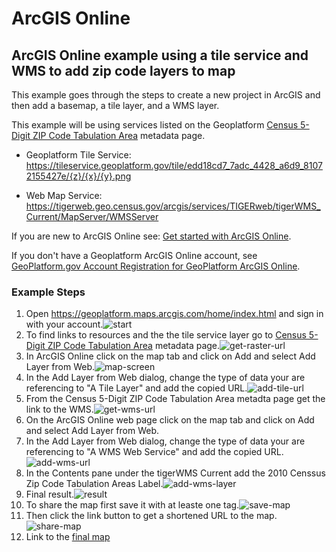 # ArcGIS Online

## ArcGIS Online example using a tile service and WMS to add zip code layers to map
This example goes through the steps to create a new project in ArcGIS and then add a basemap, a tile layer, and a WMS layer.

This example will be using services listed on the Geoplatform [Census 5-Digit ZIP Code Tabulation Area](https://www.geoplatform.gov/metadata/895888d3-4f32-5143-88e2-e7b3612891f0) metadata page.

* Geoplatform Tile Service: https://tileservice.geoplatform.gov/tile/edd18cd7_7adc_4428_a6d9_81072155427e/{z}/{x}/{y}.png

* Web Map Service: https://tigerweb.geo.census.gov/arcgis/services/TIGERweb/tigerWMS_Current/MapServer/WMSServer

If you are new to ArcGIS Online see: [Get started with ArcGIS Online](https://learn.arcgis.com/en/projects/get-started-with-arcgis-online/).

If you don't have a Geoplatform ArcGIS Online account, see [GeoPlatform.gov Account Registration for GeoPlatform ArcGIS Online](https://geoplatform.atlassian.net/wiki/spaces/GC/pages/833552385/GeoPlatform.gov+Account+Registration+and+Sign-In+Instructions+for+GeoPlatform+ArcGIS+Online).

### Example Steps
1. Open https://geoplatform.maps.arcgis.com/home/index.html and sign in with your account.![start](https://user-images.githubusercontent.com/64213093/122100571-90227100-cdd0-11eb-9f00-a238b1d42c54.png)
2. To find links to resources and the the tile service layer go to [Census 5-Digit ZIP Code Tabulation Area](https://www.geoplatform.gov/metadata/895888d3-4f32-5143-88e2-e7b3612891f0) metadata page.![get-raster-url](https://user-images.githubusercontent.com/64213093/122091515-1c7b6680-cdc6-11eb-9910-dfc117c913d7.png)
3. In ArcGIS Online click on the map tab and click on Add and select Add Layer from Web.![map-screen](https://user-images.githubusercontent.com/64213093/122100865-e55e8280-cdd0-11eb-9ad4-fae8f3b204a0.png)
4. In the Add Layer from Web dialog, change the type of data your are referencing to "A Tile Layer" and add the copied URL.![add-tile-url](https://user-images.githubusercontent.com/64213093/122101444-88170100-cdd1-11eb-8265-5b8078678000.png)
5. From the Census 5-Digit ZIP Code Tabulation Area metadta page get the link to the WMS.![get-wms-url](https://user-images.githubusercontent.com/64213093/122101558-ae3ca100-cdd1-11eb-949c-7c97de2a2589.png)
6. On the ArcGIS Online web page click on the map tab and click on Add and select Add Layer from Web.
7. In the Add Layer from Web dialog, change the type of data your are referencing to "A WMS Web Service" and add the copied URL.![add-wms-url](https://user-images.githubusercontent.com/64213093/122102281-813cbe00-cdd2-11eb-9961-da770ee5f4c7.png)
8. In the Contents pane under the tigerWMS Current add the 2010 Censsus Zip Code Tabulation Areas Label.![add-wms-layer](https://user-images.githubusercontent.com/64213093/122102762-045e1400-cdd3-11eb-9f38-10cc3bc91148.png)
9. Final result.![result](https://user-images.githubusercontent.com/64213093/122103358-c3b2ca80-cdd3-11eb-96a3-de96896644d1.png)
10. To share the map first save it with at leaste one tag.![save-map](https://user-images.githubusercontent.com/64213093/122103446-dc22e500-cdd3-11eb-8992-20ec12d10087.png)
11. Then click the link button to get a shortened URL to the map.![share-map](https://user-images.githubusercontent.com/64213093/122103563-007ec180-cdd4-11eb-949c-39def0254b3d.png)
12. Link to the [final map](https://arcg.is/1HHjLm)





